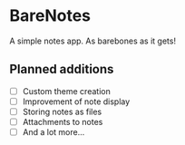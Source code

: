 # BareNotes

A simple notes app. As barebones as it gets!

## Planned additions
- [ ] Custom theme creation
- [ ] Improvement of note display
- [ ] Storing notes as files
- [ ] Attachments to notes
- [ ] And a lot more... 
